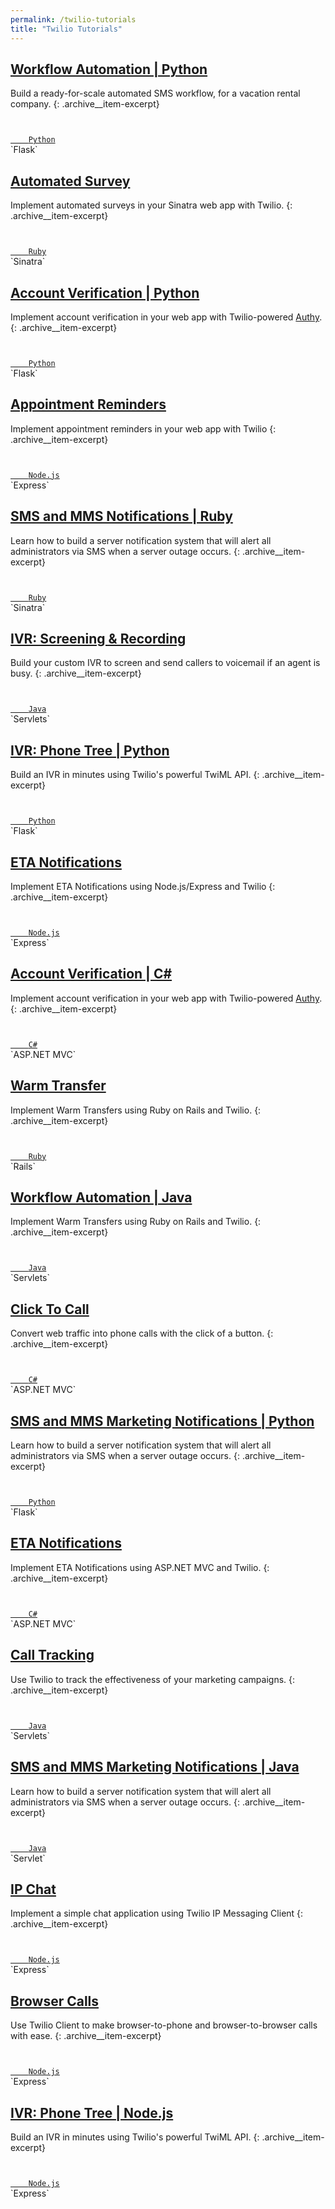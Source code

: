 ```yaml
---
permalink: /twilio-tutorials
title: "Twilio Tutorials"
---
```


## [Workflow Automation | Python](https://www.twilio.com/docs/tutorials/walkthrough/workflow-automation/python/flask#0)

Build a ready-for-scale automated SMS workflow, for a vacation rental company.
{: .archive__item-excerpt}

<code class="highlighter-rouge">
  <a href="https://github.com/TwilioDevEd/airtng-flask">
    <i class="fa fa-fw fa-github" aria-hidden="true"></i>Python</a>
</code>
`Flask`

## [Automated Survey](https://www.twilio.com/docs/tutorials/walkthrough/automated-survey/ruby/sinatra#0)

Implement automated surveys in your Sinatra web app with Twilio.
{: .archive__item-excerpt}

<code class="highlighter-rouge">
  <a href="https://github.com/TwilioDevEd/automated-survey-sinatra">
    <i class="fa fa-fw fa-github" aria-hidden="true"></i>Ruby</a>
</code>
`Sinatra`

## [Account Verification | Python](https://www.twilio.com/docs/tutorials/walkthrough/account-verification/python/flask#0)

Implement account verification in your web app with Twilio-powered [Authy](https://www.authy.com/).
{: .archive__item-excerpt}

<code class="highlighter-rouge">
  <a href="https://github.com/TwilioDevEd/account-verification-flask">
    <i class="fa fa-fw fa-github" aria-hidden="true"></i>Python</a>
</code>
`Flask`

## [Appointment Reminders](https://www.twilio.com/docs/tutorials/walkthrough/appointment-reminders/node/express#0)

Implement appointment reminders in your web app with Twilio
{: .archive__item-excerpt}

<code class="highlighter-rouge">
  <a href="https://github.com/TwilioDevEd/appointment-reminders-node">
    <i class="fa fa-fw fa-github" aria-hidden="true"></i>Node.js</a>
</code>
`Express`

## [SMS and MMS Notifications | Ruby](https://www.twilio.com/docs/tutorials/walkthrough/server-notifications/ruby/sinatra#0)

Learn how to build a server notification system that will alert all administrators via SMS when a server outage occurs.
{: .archive__item-excerpt}

<code class="highlighter-rouge">
  <a href="https://github.com/TwilioDevEd/server-notifications-sinatra">
    <i class="fa fa-fw fa-github" aria-hidden="true"></i>Ruby</a>
</code>
`Sinatra`

## [IVR: Screening & Recording](https://www.twilio.com/docs/tutorials/walkthrough/ivr-screening/java/servlets#0)

Build your custom IVR to screen and send callers to voicemail if an agent is busy.
{: .archive__item-excerpt}

<code class="highlighter-rouge">
  <a href="https://github.com/TwilioDevEd/ivr-recording-servlets">
    <i class="fa fa-fw fa-github" aria-hidden="true"></i>Java</a>
</code>
`Servlets`

## [IVR: Phone Tree | Python](https://www.twilio.com/docs/tutorials/walkthrough/ivr-phone-tree/python/flask#0)

Build an IVR in minutes using Twilio's powerful TwiML API.
{: .archive__item-excerpt}

<code class="highlighter-rouge">
  <a href="https://github.com/TwilioDevEd/ivr-phone-tree-flask">
    <i class="fa fa-fw fa-github" aria-hidden="true"></i>Python</a>
</code>
`Flask`

## [ETA Notifications](https://www.twilio.com/docs/tutorials/walkthrough/eta-notifications/node/express#0)

Implement ETA Notifications using Node.js/Express and Twilio
{: .archive__item-excerpt}

<code class="highlighter-rouge">
  <a href="https://github.com/TwilioDevEd/eta-notifications-node">
    <i class="fa fa-fw fa-github" aria-hidden="true"></i>Node.js</a>
</code>
`Express`

## [Account Verification | C#](https://www.twilio.com/docs/tutorials/walkthrough/account-verification/csharp/mvc#0)

Implement account verification in your web app with Twilio-powered [Authy](https://www.authy.com/).
{: .archive__item-excerpt}

<code class="highlighter-rouge">
  <a href="https://github.com/TwilioDevEd/account-verification-csharp">
    <i class="fa fa-fw fa-github" aria-hidden="true"></i>C#</a>
</code>
`ASP.NET MVC`

## [Warm Transfer](https://www.twilio.com/docs/tutorials/walkthrough/warm-transfer/ruby/rails#0)

Implement Warm Transfers using Ruby on Rails and Twilio.
{: .archive__item-excerpt}

<code class="highlighter-rouge">
  <a href="https://github.com/TwilioDevEd/warn-trasfer-rails">
    <i class="fa fa-fw fa-github" aria-hidden="true"></i>Ruby</a>
</code>
`Rails`

## [Workflow Automation | Java](https://www.twilio.com/docs/tutorials/walkthrough/workflow-automation/java/servlets#0)

Implement Warm Transfers using Ruby on Rails and Twilio.
{: .archive__item-excerpt}

<code class="highlighter-rouge">
  <a href="https://github.com/TwilioDevEd/warn-trasfer-rails">
    <i class="fa fa-fw fa-github" aria-hidden="true"></i>Java</a>
</code>
`Servlets`

## [Click To Call](https://www.twilio.com/docs/tutorials/walkthrough/click-to-call/csharp/mvc#0)

Convert web traffic into phone calls with the click of a button.
{: .archive__item-excerpt}

<code class="highlighter-rouge">
  <a href="https://github.com/TwilioDevEd/clicktocall-csharp">
    <i class="fa fa-fw fa-github" aria-hidden="true"></i>C#</a>
</code>
`ASP.NET MVC`

## [SMS and MMS Marketing Notifications | Python](https://www.twilio.com/docs/tutorials/walkthrough/marketing-notifications/python/flask#0)

Learn how to build a server notification system that will alert all administrators via SMS when a server outage occurs.
{: .archive__item-excerpt}

<code class="highlighter-rouge">
  <a href="https://github.com/TwilioDevEd/marketing-notifications-flask">
    <i class="fa fa-fw fa-github" aria-hidden="true"></i>Python</a>
</code>
`Flask`

## [ETA Notifications](https://www.twilio.com/docs/tutorials/walkthrough/eta-notifications/csharp/mvc#0)

Implement ETA Notifications using ASP.NET MVC and Twilio.
{: .archive__item-excerpt}

<code class="highlighter-rouge">
  <a href="https://github.com/TwilioDevEd/eta-notifications-csharp">
    <i class="fa fa-fw fa-github" aria-hidden="true"></i>C#</a>
</code>
`ASP.NET MVC`

## [Call Tracking](https://www.twilio.com/docs/tutorials/walkthrough/call-tracking/java/servlets#0)

Use Twilio to track the effectiveness of your marketing campaigns.
{: .archive__item-excerpt}

<code class="highlighter-rouge">
  <a href="https://github.com/TwilioDevEd/call-tracking-servlets">
    <i class="fa fa-fw fa-github" aria-hidden="true"></i>Java</a>
</code>
`Servlets`

## [ SMS and MMS Marketing Notifications | Java](https://www.twilio.com/docs/tutorials/walkthrough/marketing-notifications/java/servlets#0)

Learn how to build a server notification system that will alert all administrators via SMS when a server outage occurs.
{: .archive__item-excerpt}

<code class="highlighter-rouge">
  <a href="https://github.com/TwilioDevEd/marketing-notifications-servlets">
    <i class="fa fa-fw fa-github" aria-hidden="true"></i>Java</a>
</code>
`Servlet`

## [IP Chat](https://www.twilio.com/docs/tutorials/walkthrough/ip-chat/node/express#0)

Implement a simple chat application using Twilio IP Messaging Client
{: .archive__item-excerpt}

<code class="highlighter-rouge">
  <a href="https://github.com/TwilioDevEd/eta-notifications-csharp">
    <i class="fa fa-fw fa-github" aria-hidden="true"></i>Node.js</a>
</code>
`Express`

## [Browser Calls](https://www.twilio.com/docs/tutorials/walkthrough/browser-calls/node/express#0)

Use Twilio Client to make browser-to-phone and browser-to-browser calls with ease.
{: .archive__item-excerpt}

<code class="highlighter-rouge">
  <a href="https://github.com/TwilioDevEd/browser-calls-node">
    <i class="fa fa-fw fa-github" aria-hidden="true"></i>Node.js</a>
</code>
`Express`

## [IVR: Phone Tree | Node.js](https://www.twilio.com/docs/tutorials/walkthrough/ivr-phone-tree/node/express#0)

Build an IVR in minutes using Twilio's powerful TwiML API.
{: .archive__item-excerpt}

<code class="highlighter-rouge">
  <a href="https://github.com/TwilioDevEd/ivr-phone-tree-node">
    <i class="fa fa-fw fa-github" aria-hidden="true"></i>Node.js</a>
</code>
`Express`
